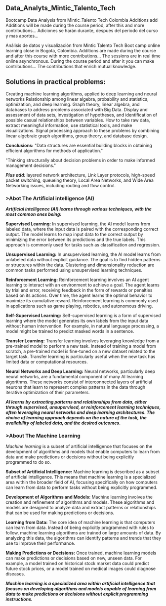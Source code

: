 ## Data_Analyts_Mintic_Talento_Tech
Bootcamp Data Analysis from Mintic_Talento Tech Colombia
Additions add Additions will be made during the course period, after this and more contributions...
Adiciones se harán durante, después del periodo del curso y mas aportes...

Análisis de datos y visualización from Mintic Talento Tech Boot camp online learning close in Bogota, Colombia.
Additions are made during the course and after this course with more contributions...
The sessions are in real time online asynchronous. During the course period and after it you can make contributions...
The contributions that enrich mutual knowledge.

## Solutions in practical problems:
Creating machine learning algorithms, applied to deep learning and neural networks
Relationship among linear algebra, probability and statistics, optimization, and deep learning. 
Graph theory, linear algebra, and databases to address problems associated with Big Data.
Display and assessment of data sets, investigation of hypotheses, and identification of possible casual relationships between variables. 
How to take raw data, extract meaningful information, use statistical tools, and make visualizations.
Signal processing approach to these problems by combining linear algebraic graph algorithms, group theory, and database design. 

**Conclusions:**
"Data structures are essential building blocks in obtaining efficient algorithms for methods of application."

"Thinking structurally about decision problems in order to make informed management decisions."

***Plus add:*** 
layered network architecture, Link Layer protocols, high-speed packet switching, queueing theory, 
Local Area Networks, and Wide Area Networking issues, including routing and flow control.

 ### **>Abot The Artificial intelligence (AI)**

***Artificial intelligence (AI) learns through various techniques, with the most common ones being:***

**Supervised Learning:** In supervised learning, the AI model learns from labeled data, where the input data is paired with the corresponding correct output. The model learns to map input data to the correct output by minimizing the error between its predictions and the true labels. This approach is commonly used for tasks such as classification and regression.

**Unsupervised Learning:** In unsupervised learning, the AI model learns from unlabeled data without explicit guidance. The goal is to find hidden patterns or structures within the data. Clustering and dimensionality reduction are common tasks performed using unsupervised learning techniques.

**Reinforcement Learning:** Reinforcement learning involves an AI agent learning to interact with an environment to achieve a goal. The agent learns by trial and error, receiving feedback in the form of rewards or penalties based on its actions. Over time, the agent learns the optimal behavior to maximize its cumulative reward. Reinforcement learning is commonly used in applications such as game playing, robotics, and autonomous driving.

**Self-Supervised Learning:** Self-supervised learning is a form of supervised learning where the model generates its own labels from the input data without human intervention. For example, in natural language processing, a model might be trained to predict masked words in a sentence.

**Transfer Learning:** Transfer learning involves leveraging knowledge from a pre-trained model to perform a new task. Instead of training a model from scratch, a pre-trained model is fine-tuned on a new dataset related to the target task. Transfer learning is particularly useful when the new task has limited data or computational resources.

**Neural Networks and Deep Learning:** Neural networks, particularly deep neural networks, are a fundamental component of many AI learning algorithms. These networks consist of interconnected layers of artificial neurons that learn to represent complex patterns in the data through iterative optimization of their parameters.

***AI learns by extracting patterns and relationships from data, either through supervised, unsupervised, or reinforcement learning techniques, often leveraging neural networks and deep learning architectures. The choice of learning approach depends on the nature of the task, the availability of labeled data, and the desired outcomes.***

### **>About The Machine Learning**

*Machine learning* is a subset of artificial intelligence that focuses on the development of algorithms and models that enable computers to learn from data and make predictions or decisions without being explicitly programmed to do so.

**Subset of Artificial Intelligence:** Machine learning is described as a subset of artificial intelligence. This means that machine learning is a specialized area within the broader field of AI, focusing specifically on how computers can learn from data to perform tasks without being explicitly programmed.

**Development of Algorithms and Models:** Machine learning involves the creation and refinement of algorithms and models. These algorithms and models are designed to analyze data and extract patterns or relationships that can be used for making predictions or decisions.

**Learning from Data:** The core idea of machine learning is that computers can learn from data. Instead of being explicitly programmed with rules to follow, machine learning algorithms are trained on large amounts of data. By analyzing this data, the algorithms can identify patterns and trends that they use to improve their performance.

**Making Predictions or Decisions:** Once trained, machine learning models can make predictions or decisions based on new, unseen data. For example, a model trained on historical stock market data could predict future stock prices, or a model trained on medical images could diagnose diseases.

***Machine learning is a specialized area within artificial intelligence that focuses on developing algorithms and models capable of learning from data to make predictions or decisions without explicit programming instructions.***
